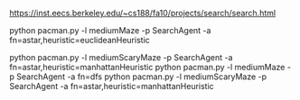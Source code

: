 https://inst.eecs.berkeley.edu/~cs188/fa10/projects/search/search.html

python pacman.py -l mediumMaze -p SearchAgent -a fn=astar,heuristic=euclideanHeuristic

python pacman.py -l mediumScaryMaze -p SearchAgent -a fn=astar,heuristic=manhattanHeuristic
python pacman.py -l mediumMaze -p SearchAgent -a fn=dfs
python pacman.py -l mediumScaryMaze -p SearchAgent -a fn=astar,heuristic=manhattanHeuristic
